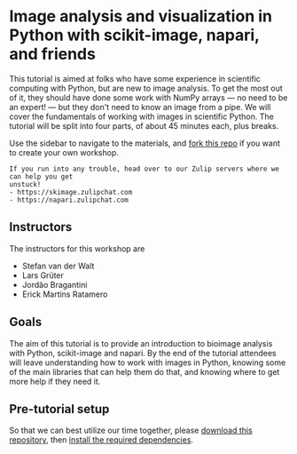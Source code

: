 # Image analysis and visualization in Python with scikit-image, napari, and friends

This tutorial is aimed at folks who have some experience in scientific
computing with Python, but are new to image analysis. To get the most out of
it, they should have done some work with NumPy arrays — no need to be an
expert! — but they don't need to know an image from a pipe. We will cover the
fundamentals of working with images in scientific Python. The tutorial will be
split into four parts, of about 45 minutes each, plus breaks.

Use the sidebar to navigate to the materials, and
[fork this repo](https://github.com/scipy-2024-image-analysis/tutorial) if
you want to create your own workshop.

```{tip}
If you run into any trouble, head over to our Zulip servers where we can help you get
unstuck!
- https://skimage.zulipchat.com
- https://napari.zulipchat.com
```

## Instructors

The instructors for this workshop are
- Stefan van der Walt
- Lars Grüter
- Jordão Bragantini
- Erick Martins Ratamero


## Goals

The aim of this tutorial is to provide an introduction to bioimage analysis
with Python, scikit-image and napari. By the end of the tutorial attendees
will leave understanding how to work with images in Python, knowing some of the
main libraries that can help them do that, and knowing where to get more help
if they need it.

## Pre-tutorial setup

So that we can best utilize our time together, please [download this
repository](https://github.com/scipy-2024-image-analysis/tutorial#readme), then
[install the required dependencies](install-dependencies).

